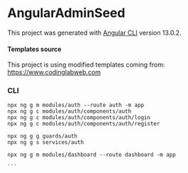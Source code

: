 # AngularAdminSeed

This project was generated with [Angular CLI](https://github.com/angular/angular-cli) version 13.0.2.

#### Templates source
This project is using modified templates coming from:
https://www.codinglabweb.com


### CLI

````
npx ng g m modules/auth --route auth -m app
npx ng g c modules/auth/components/auth
npx ng g c modules/auth/components/auth/login
npx ng g c modules/auth/components/auth/register

npx ng g g guards/auth
npx ng g s services/auth

npx ng g m modules/dashboard --route dashboard -m app

```
